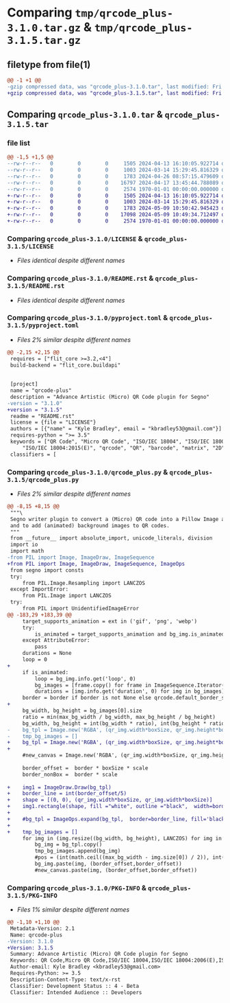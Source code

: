 # Comparing `tmp/qrcode_plus-3.1.0.tar.gz` & `tmp/qrcode_plus-3.1.5.tar.gz`

## filetype from file(1)

```diff
@@ -1 +1 @@
-gzip compressed data, was "qrcode_plus-3.1.0.tar", last modified: Fri Jan  1 00:00:00 2016, max compression
+gzip compressed data, was "qrcode_plus-3.1.5.tar", last modified: Fri Jan  1 00:00:00 2016, max compression
```

## Comparing `qrcode_plus-3.1.0.tar` & `qrcode_plus-3.1.5.tar`

### file list

```diff
@@ -1,5 +1,5 @@
--rw-r--r--   0        0        0     1505 2024-04-13 16:10:05.922714 qrcode_plus-3.1.0/LICENSE
--rw-r--r--   0        0        0     1003 2024-03-14 15:29:45.816329 qrcode_plus-3.1.0/README.rst
--rw-r--r--   0        0        0     1783 2024-04-26 08:57:15.479609 qrcode_plus-3.1.0/pyproject.toml
--rw-r--r--   0        0        0    16797 2024-04-17 13:45:44.788089 qrcode_plus-3.1.0/qrcode_plus.py
--rw-r--r--   0        0        0     2574 1970-01-01 00:00:00.000000 qrcode_plus-3.1.0/PKG-INFO
+-rw-r--r--   0        0        0     1505 2024-04-13 16:10:05.922714 qrcode_plus-3.1.5/LICENSE
+-rw-r--r--   0        0        0     1003 2024-03-14 15:29:45.816329 qrcode_plus-3.1.5/README.rst
+-rw-r--r--   0        0        0     1783 2024-05-09 10:50:42.945423 qrcode_plus-3.1.5/pyproject.toml
+-rw-r--r--   0        0        0    17098 2024-05-09 10:49:34.712497 qrcode_plus-3.1.5/qrcode_plus.py
+-rw-r--r--   0        0        0     2574 1970-01-01 00:00:00.000000 qrcode_plus-3.1.5/PKG-INFO
```

### Comparing `qrcode_plus-3.1.0/LICENSE` & `qrcode_plus-3.1.5/LICENSE`

 * *Files identical despite different names*

### Comparing `qrcode_plus-3.1.0/README.rst` & `qrcode_plus-3.1.5/README.rst`

 * *Files identical despite different names*

### Comparing `qrcode_plus-3.1.0/pyproject.toml` & `qrcode_plus-3.1.5/pyproject.toml`

 * *Files 2% similar despite different names*

```diff
@@ -2,15 +2,15 @@
 requires = ["flit_core >=3.2,<4"]
 build-backend = "flit_core.buildapi"
 
 
 [project]
 name = "qrcode-plus"
 description = "Advance Artistic (Micro) QR Code plugin for Segno"
-version = "3.1.0"
+version = "3.1.5"
 readme = "README.rst"
 license = {file = "LICENSE"}
 authors = [{"name" = "Kyle Bradley", email = "kbradley53@gmail.com"}]
 requires-python = ">= 3.5"
 keywords = ["QR Code", "Micro QR Code", "ISO/IEC 18004", "ISO/IEC 18004:2006(E)",
     "ISO/IEC 18004:2015(E)", "qrcode", "QR", "barcode", "matrix", "2D",]
 classifiers = [
```

### Comparing `qrcode_plus-3.1.0/qrcode_plus.py` & `qrcode_plus-3.1.5/qrcode_plus.py`

 * *Files 2% similar despite different names*

```diff
@@ -8,15 +8,15 @@
 """\
 Segno writer plugin to convert a (Micro) QR code into a Pillow Image and
 and to add (animated) background images to QR codes.
 """
 from __future__ import absolute_import, unicode_literals, division
 import io
 import math
-from PIL import Image, ImageDraw, ImageSequence
+from PIL import Image, ImageDraw, ImageSequence, ImageOps
 from segno import consts
 try:
     from PIL.Image.Resampling import LANCZOS
 except ImportError:
     from PIL.Image import LANCZOS
 try:
     from PIL import UnidentifiedImageError
@@ -183,29 +183,39 @@
     target_supports_animation = ext in ('gif', 'png', 'webp')
     try:
         is_animated = target_supports_animation and bg_img.is_animated
     except AttributeError:
         pass
     durations = None
     loop = 0
+
     if is_animated:
         loop = bg_img.info.get('loop', 0)
         bg_images = [frame.copy() for frame in ImageSequence.Iterator(bg_img)]
         durations = [img.info.get('duration', 0) for img in bg_images]
     border = border if border is not None else qrcode.default_border_size
+
     bg_width, bg_height = bg_images[0].size
     ratio = min(max_bg_width / bg_width, max_bg_height / bg_height)
     bg_width, bg_height = int(bg_width * ratio), int(bg_height * ratio)
-    bg_tpl = Image.new('RGBA', (qr_img.width*boxSize, qr_img.height*boxSize), color='white')
-    tmp_bg_images = []
+    bg_tpl = Image.new('RGBA', (qr_img.width*boxSize, qr_img.height*boxSize))
+
     #new_canvas = Image.new('RGBA', (qr_img.width*boxSize, qr_img.height*boxSize), color='white')
 
     border_offset =  border * boxSize * scale
     border_nonBox =  border * scale
 
+    img1 = ImageDraw.Draw(bg_tpl)   
+    border_line = int(border_offset/5)
+    shape = [(0, 0), (qr_img.width*boxSize, qr_img.width*boxSize)] 
+    img1.rectangle(shape, fill ="white", outline ="black",  width=border_line) 
+
+    #bg_tpl = ImageOps.expand(bg_tpl,  border=border_line, fill='black')
+    
+    tmp_bg_images = []
     for img in (img.resize((bg_width, bg_height), LANCZOS) for img in bg_images):
         bg_img = bg_tpl.copy()
         tmp_bg_images.append(bg_img)
         #pos = (int(math.ceil((max_bg_width - img.size[0]) / 2)), int(math.ceil((max_bg_height - img.size[1]) / 2)))
         bg_img.paste(img, (border_offset,border_offset))
         #new_canvas.paste(img, (border_offset,border_offset))
```

### Comparing `qrcode_plus-3.1.0/PKG-INFO` & `qrcode_plus-3.1.5/PKG-INFO`

 * *Files 1% similar despite different names*

```diff
@@ -1,10 +1,10 @@
 Metadata-Version: 2.1
 Name: qrcode-plus
-Version: 3.1.0
+Version: 3.1.5
 Summary: Advance Artistic (Micro) QR Code plugin for Segno
 Keywords: QR Code,Micro QR Code,ISO/IEC 18004,ISO/IEC 18004:2006(E),ISO/IEC 18004:2015(E),qrcode,QR,barcode,matrix,2D
 Author-email: Kyle Bradley <kbradley53@gmail.com>
 Requires-Python: >= 3.5
 Description-Content-Type: text/x-rst
 Classifier: Development Status :: 4 - Beta
 Classifier: Intended Audience :: Developers
```

